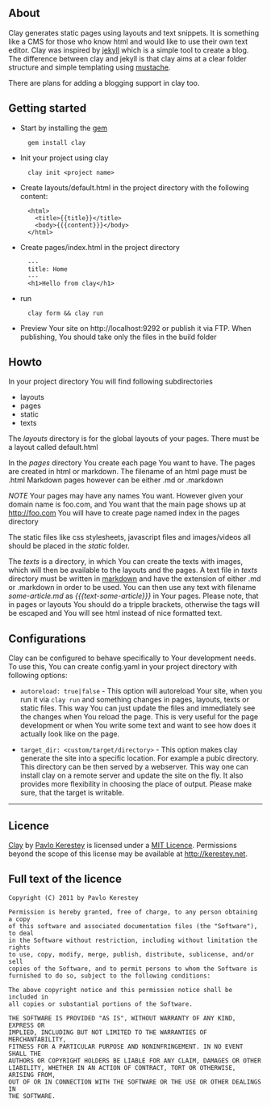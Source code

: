 ## About

Clay generates static pages using layouts and text snippets. It is something like a CMS for those who know html and would like to use their own text editor. Clay was inspired by [jekyll](http://jekyllrb.com/) which is a simple tool to create a blog. The difference between clay and jekyll is that clay aims at a clear folder structure and simple templating using [mustache](http://mustache.github.com/). 

There are plans for adding a blogging support in clay too.

## Getting started

* Start by installing the [gem](https://rubygems.org/gems/clay)

        gem install clay

* Init your project using clay

        clay init <project name>

* Create layouts/default.html in the project directory with the following content:

        <html>
          <title>{{title}}</title>
          <body>{{{content}}}</body>
        </html>

* Create pages/index.html in the project directory

        ---
        title: Home
        ---
        <h1>Hello from clay</h1>

* run 

        clay form && clay run

* Preview Your site on http://localhost:9292 or publish it via FTP. 
  When publishing, You should take only the files in the build folder

## Howto

In your project directory You will find following subdirectories

* layouts
* pages
* static
* texts
   
The _layouts_ directory is for the global layouts of your pages. 
There must be a layout called default.html
	 
In the _pages_ directory You create each page You want to have.
The pages are created in html or markdown.
The filename of an html page must be <pagename>.html 
Markdown pages however can be either <pagename>.md or <pagename>.markdown

*NOTE* Your pages may have any names You want. However given your domain 
name is foo.com, and You want that the main page shows up at http://foo.com
You will have to create page named index in the pages directory

The static files like css stylesheets, javascript files and images/videos
all should be placed in the _static_ folder. 

The _texts_ is a directory, in which You can create the texts with images, 
which will then be available to the layouts and the pages. 
A text file in _texts_ directory must be written in 
[markdown](http://daringfireball.net/projects/markdown/) and have the extension
of either .md or .markdown in order to be used. You can then use any text with
filename *some-article.md* as *{{{text-some-article}}}* in Your pages. Please
note, that in pages or layouts You should do a tripple brackets, otherwise
the tags will be escaped and You will see html instead of nice formatted text.

## Configurations

Clay can be configured to behave specifically to Your development needs.
To use this, You can create config.yaml in your project directory with 
following options:

* `autoreload: true|false` - This option will autoreload Your site, when you run it via
  `clay run` and something changes in pages, layouts, texts or static files.
  This way You can just update the files and immediately see the changes
  when You reload the page. This is very useful for the page development 
  or when You write some text and want to see how does it actually look 
  like on the page.

* `target_dir: <custom/target/directory>` - This option makes clay generate the site into
  a specific location. For example a pubic directory. This directory can be then served
  by a webserver. This way one can install clay on a remote server and update the site
  on the fly. It also provides more flexibility in choosing the place of output.
  Please make sure, that the target is writable.
	
----------------------------------------

## Licence

[Clay](https://github.com/kerestey/clay) by [Pavlo Kerestey](http://kerestey.net) is licensed under a [MIT Licence](http://creativecommons.org/licenses/MIT/). Permissions beyond the scope of this license may be available at <a xmlns:cc="http://creativecommons.org/ns#" href="http://kerestey.net" rel="cc:morePermissions">http://kerestey.net</a>.

## Full text of the licence

    Copyright (C) 2011 by Pavlo Kerestey

    Permission is hereby granted, free of charge, to any person obtaining a copy
    of this software and associated documentation files (the "Software"), to deal
    in the Software without restriction, including without limitation the rights
    to use, copy, modify, merge, publish, distribute, sublicense, and/or sell
    copies of the Software, and to permit persons to whom the Software is
    furnished to do so, subject to the following conditions:

    The above copyright notice and this permission notice shall be included in
    all copies or substantial portions of the Software.

    THE SOFTWARE IS PROVIDED "AS IS", WITHOUT WARRANTY OF ANY KIND, EXPRESS OR
    IMPLIED, INCLUDING BUT NOT LIMITED TO THE WARRANTIES OF MERCHANTABILITY,
    FITNESS FOR A PARTICULAR PURPOSE AND NONINFRINGEMENT. IN NO EVENT SHALL THE
    AUTHORS OR COPYRIGHT HOLDERS BE LIABLE FOR ANY CLAIM, DAMAGES OR OTHER
    LIABILITY, WHETHER IN AN ACTION OF CONTRACT, TORT OR OTHERWISE, ARISING FROM,
    OUT OF OR IN CONNECTION WITH THE SOFTWARE OR THE USE OR OTHER DEALINGS IN
    THE SOFTWARE.
